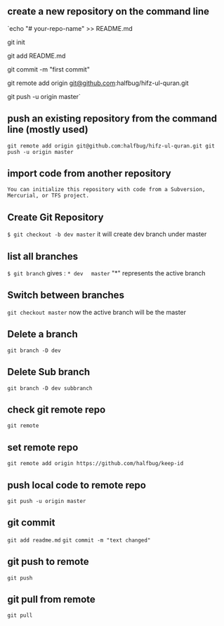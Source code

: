 ## create a new repository on the command line

`echo "# your-repo-name" >> README.md

git init

git add README.md

git commit -m "first commit"

git remote add origin git@github.com:halfbug/hifz-ul-quran.git

git push -u origin master`

## push an existing repository from the command line (mostly used)

`git remote add origin git@github.com:halfbug/hifz-ul-quran.git
git push -u origin master`
## import code from another repository
`You can initialize this repository with code from a Subversion, Mercurial, or TFS project.`

## Create Git Repository

`$ git checkout -b dev master`
it will create dev branch under master

## list all branches
`$ git branch`
gives :
`* dev`
`  master`
"*" represents the active branch

## Switch between branches
`git checkout master`
now the active branch will be the master

## Delete a branch
`git branch -D dev`

## Delete Sub branch
`git branch -D dev subbranch`

## check git remote repo
`git remote`

## set remote repo
`git remote add origin https://github.com/halfbug/keep-id`

## push local code to remote repo
`git push -u origin master`

## git commit 
`git add readme.md`
`git commit -m "text changed" `

## git push to remote
`git push`

## git pull from remote
`git pull`

